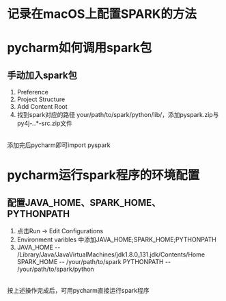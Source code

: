 
# 记录在macOS上配置SPARK的方法

# pycharm如何调用spark包
## 手动加入spark包
1. Preference
2. Project Structure
3. Add Content Root
4. 找到spark对应的路径 your/path/to/spark/python/lib/，添加pyspark.zip与py4j-*.*.*-src.zip文件
<br>
添加完后pycharm即可import pyspark

# pycharm运行spark程序的环境配置
## 配置JAVA_HOME、SPARK_HOME、PYTHONPATH
1. 点击Run -> Edit Configurations
2. Environment varibles 中添加JAVA_HOME;SPARK_HOME;PYTHONPATH
3. JAVA_HOME  -- /Library/Java/JavaVirtualMachines/jdk1.8.0_131.jdk/Contents/Home
   SPARK_HOME -- /your/path/to/spark
   PYTHONPATH -- /your/path/to/spark/python
<br>
按上述操作完成后，可用pycharm直接运行spark程序
